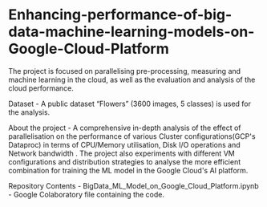 # Enhancing-performance-of-big-data-machine-learning-models-on-Google-Cloud-Platform
The project is focused on parallelising pre-processing, measuring and machine learning in the cloud, as well as the evaluation and analysis of the cloud performance.

Dataset -
A public dataset “Flowers” (3600 images, 5 classes) is used for the analysis.

About the project -
A comprehensive in-depth analysis of the effect of parallelisation on the performance of various Cluster configurations(GCP's Dataproc) in terms of CPU/Memory utilisation, Disk I/O operations and Network bandwidth . The project also experiments with different VM configurations and distribution strategies to analyse the more efficient combination for training the ML model in the Google Cloud's AI platform.

Repository Contents -
BigData_ML_Model_on_Google_Cloud_Platform.ipynb - Google Colaboratory file containing the code.
